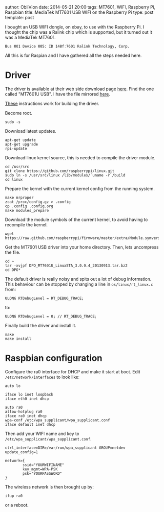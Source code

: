 author: ObliVion
date: 2014-05-21 20:00
tags: MT7601, WIFI, Raspberry Pi, Raspbian
title: MediaTek MT7601 USB WIFI on the Raspberry Pi
type: post
template: post


I bought an USB WIFI dongle, on ebay, to use with the Raspberry Pi. I thought
the chip was a Ralink chip which is supported, but it turned out it was a 
MediaTek MT7601.

	Bus 001 Device 005: ID 148f:7601 Ralink Technology, Corp.
	
All this is for Raspian and I have gathered all the steps needed here.

Driver
======
The driver is available at their web side download page [here](http://www.mediatek.com/en/downloads/).
Find the one called "MT7601U USB". I have the file mirrored [here]($LOCALURL/DPO_MT7601U_LinuxSTA_3.0.0.4_20130913.tar.bz2).

[These](http://va3paw.com/2014/03/16/hsmm-mesh-on-raspberry-pi/#more-629)
instructions work for building the driver.

Become root.

	sudo -s

Download latest updates.

	apt-get update
 	apt-get upgrade
 	rpi-update

Download linux kernel source, this is needed to compile the driver module.
 
	cd /usr/src
 	git clone https://github.com/raspberrypi/linux.git
 	sudo ln -s /usr/src/linux /lib/modules/`uname -r`/build
 	cd linux

Prepare the kernel with the current kernel config from the running system.

	make mrproper
	zcat /proc/config.gz > .config
	cp .config .config.org
 	make modules_prepare
 
Download the module symbols of the current kernel, to avoid having to 
recompile the kernel.
 
 	wget https://raw.github.com/raspberrypi/firmware/master/extra/Module.symvers
 	
Get the MT7601 USB driver into your home directory. Then, lets uncompress the file. 

	cd ~ 
	tar -xvjpf DPO_MT7601U_LinuxSTA_3.0.0.4_20130913.tar.bz2 
	cd DPO*

The default driver is really noisy and spits out a lot of debug information. This
behaviour can be stopped by changing a line in ``os/linux/rt_linux.c`` from:

	ULONG RTDebugLevel = RT_DEBUG_TRACE;

to:

	ULONG RTDebugLevel = 0; // RT_DEBUG_TRACE; 

Finally build the driver and install it.

	make
	make install
	
Raspbian configuration
======================

Configure the ra0 interface for DHCP and make it start at boot. Edit ``/etc/network/interfaces``
to look like:

	auto lo

	iface lo inet loopback
	iface eth0 inet dhcp

	auto ra0
	allow-hotplug ra0
	iface ra0 inet dhcp
	wpa-conf /etc/wpa_supplicant/wpa_supplicant.conf
	iface default inet dhcp

Then add your WIFI name and key to ``/etc/wpa_supplicant/wpa_supplicant.conf``.

	ctrl_interface=DIR=/var/run/wpa_supplicant GROUP=netdev
	update_config=1

	network={
        	ssid="YOURWIFINAME"
        	key_mgmt=WPA-PSK
        	psk="YOURPASSWORD"
	}

The wireless network is then brought up by:

	ifup ra0
	
or a reboot.
